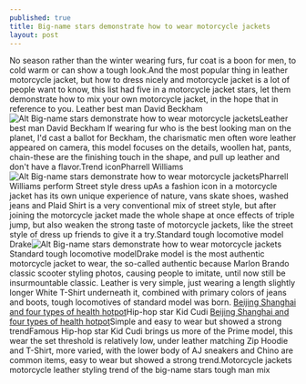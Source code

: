 ```yaml
---
published: true
title: Big-name stars demonstrate how to wear motorcycle jackets
layout: post
---
```

No season rather than the winter wearing furs, fur coat is a boon for men, to cold warm or can show a tough look.And the most popular thing in leather motorcycle jacket, but how to dress nicely and motorcycle jacket is a lot of people want to know, this list had five in a motorcycle jacket stars, let them demonstrate how to mix your own motorcycle jacket, in the hope that in reference to you. Leather best man David Beckham![Alt Big-name stars demonstrate how to wear motorcycle jackets](https://c2.staticflickr.com/2/1651/26403146396_c8502cde08_b.jpg)Leather best man David Beckham If wearing fur who is the best looking man on the planet, I\'d cast a ballot for Beckham, the charismatic men often wore leather appeared on camera, this model focuses on the details, woollen hat, pants, chain-these are the finishing touch in the shape, and pull up leather and don\'t have a flavor.Trend iconPharrell Williams![Alt Big-name stars demonstrate how to wear motorcycle jackets](https://c2.staticflickr.com/2/1716/26403152416_5f0989ea7c_z.jpg)Pharrell Williams perform Street style dress upAs a fashion icon in a motorcycle jacket has its own unique experience of nature, vans skate shoes, washed jeans and Plaid Shirt is a very conventional mix of street style, but after joining the motorcycle jacket made the whole shape at once effects of triple jump, but also weaken the strong taste of motorcycle jackets, like the street style of dress up friends to give it a try.Standard tough locomotive model Drake![Alt Big-name stars demonstrate how to wear motorcycle jackets](https://c2.staticflickr.com/2/1534/26362913521_a8002b0f4d_b.jpg)Standard tough locomotive modelDrake model is the most authentic motorcycle jacket to wear, the so-called authentic because Marlon Brando classic scooter styling photos, causing people to imitate, until now still be insurmountable classic. Leather is very simple, just wearing a length slightly longer White T-Shirt underneath it, combined with primary colors of jeans and boots, tough locomotives of standard model was born. [Beijing Shanghai and four types of health hotpot](http://www.focalstyle.com/2016/02/02/beijing-shanghai-and-four-types-of-health-hotpot-restaurant/)Hip-hop star Kid Cudi [Beijing Shanghai and four types of health hotpot](http://www.focalstyle.com/2016/02/02/beijing-shanghai-and-four-types-of-health-hotpot-restaurant/)Simple and easy to wear but showed a strong trendFamous Hip-hop star Kid Cudi brings us more of the Prime model, this wear the set threshold is relatively low, under leather matching Zip Hoodie and T-Shirt, more varied, with the lower body of AJ sneakers and Chino are common items, easy to wear but showed a strong trend.Motorcycle jackets motorcycle leather styling trend of the big-name stars tough man mix